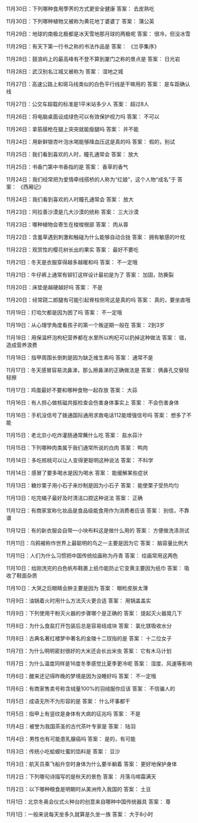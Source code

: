 11月30日：下列哪种食用荸荠的方式更安全健康 答案： 去皮熟吃 

11月30日：下列哪种植物又被称为黄花地丁婆婆丁 答案： 蒲公英 

11月29日：地球的南极北极都是冰天雪地那月球的两极呢 答案： 很冷，但没冰雪 

11月29日：有天下第一行书之称的书法作品是 答案： 《兰亭集序》 

11月28日：鼓浪屿上的最高峰有不登不算到厦门之称的景点是 答案： 日光岩 

11月28日：武汉别名江城又被称为 答案： 湿地之城 

11月27日：高速公路上和斑马线类似的白色平行线是干嘛用的 答案： 是车距确认线 

11月27日：公交车超载的标准是1平米站多少人 答案： 超过8人 

11月26日：将电脑桌面设成绿色可以有效保护视力吗  答案： 不可以 

11月26日：拿筋膜枪在腿上突突就能瘦腿吗  答案： 并不能 

11月24日：用新鲜银杏叶泡水喝能够降血压这是真的吗 答案： 假的，别试 

11月25日：我们看到喜欢的人时，瞳孔通常会 答案： 放大 

11月25日：书香门第中书香指的是 答案： 香草的香气 

11月24日：我们经常把为爱情牵线搭桥的人称为“红娘”，这个人物“成名”于 答案： 《西厢记》 

11月24日：我们看到喜欢的人时瞳孔通常会 答案： 放大 

11月23日：阿拉善沙漠是几大沙漠的统称 答案： 三大沙漠 

11月23日：哪种植物会寄生在梭梭根部  答案： 肉从蓉 

11月22日：含羞草遇到刺激和触碰为什么能够自动合拢 答案： 拥有敏感的叶枕 

11月22日：观赏性的樱花树长出的果实  答案： 最好不要吃 

11月21日：冬天是衣服穿得越多越暖和吗 答案： 不一定哦 

11月21日：牛仔裤上通常有铆钉这样设计最初是为了  答案： 加固，防撕裂 

11月20日：床垫是越硬越好吗 答案： 不是 

11月20日：经常跷二郎腿有可能引起脊柱侧弯这是真的吗 答案： 真的，要坐直哦 

11月19日：打哈欠都是因为困了吗 答案： 不一定哦 

11月19日：从心理学角度看孩子的第一个叛逆期一般在 答案： 2到3岁 

11月18日：用保温杯泡枸杞营养都在水里所以枸杞可以扔掉这种做法 答案： 错，造成营养浪费 

11月18日：指甲周围长倒刺是因为缺乏维生素吗 答案： 通常不是 

11月17日：冬天感冒容易流鼻涕，那么擦鼻涕的正确做法是  答案： 俩鼻孔交替轻轻擦  

11月17日：鸡蛋最好不要和哪种食物一起存放  答案： 大蒜 

11月16日：有人担心做核磁共振检查会伤害身体事实上  答案： 不会伤害身体 

11月16日：手机没信号了拨通国际通用求救电话112能增强信号吗  答案： 想多了不能 

11月15日：老北京小吃炸灌肠通常蘸什么吃  答案： 盐水蒜汁 

11月15日：下列哪种肉类属于我们通常所说的白肉 答案： 鸭肉 

11月14日：多吃核桃可以让人变得更聪明这种说法 答案： 不科学 

11月14日：感冒了要多喝水是因为喝水 答案： 能缓解某些症状 

11月13日：糖炒栗子用小石子来炒制是因为小石子 答案： 能使栗子受热均匀 

11月13日：吃完橘子最好及时清洁口腔这种说法 答案： 正确 

11月12日：有商家宣称化妆品是食品级能食用作为消费者应该 答案： 别信，不靠谱 

11月12日：有的新衣服会自带一小块布料这是做什么用的 答案： 方便做洗涤测试 

11月11日：乌鸦被称作世界上最聪明的鸟之一主要是因为它 答案： 脑容量比例大 

11月11日：人们为什么习惯把中国传统绘画称为丹青 答案： 绘画常用这两色 

11月10日：给刚洗完的白色帆布鞋裹上纸巾能防止它变黄主要因为纸巾  答案： 吸收了鞋面杂质 

11月10日：大哭之后眼睛会肿主要是因为  答案： 眼睑皮肤太薄  

11月9日：油锅着火时用什么方法灭火更合适  答案： 用锅盖盖实 

11月9日：下列使用干粉灭火器的步骤哪个是正确的 答案： 提起灭火器晃几下 

11月8日：为什么食盐打开包装后总是容易结成块 答案： 氯化镁吸收水分 

11月8日：古典名著红楼梦中著名的金陵十二钗指的是 答案： 十二位女子 

11月7日：为什么明明密封很好的大米还会长出米虫  答案： 它有木马计划 

11月7日：为什么温度同样是16度冬季感觉比夏季更冷呢  答案： 湿度、风速等影响  

11月6日：醒来还记得昨晚的梦境是因为没睡好吗  答案： 不一定哦 

11月6日：有商家售卖号称含绒量100%的羽绒服你应该  答案： 不信骗人的 

11月5日：成语无所不为形容的是  答案： 什么坏事都干 

11月5日：指甲上有竖纹是身体有大病的征兆吗  答案： 不是 

11月4日：被誉为我国茶圣的古代茶叶专家是 答案： 陆羽 

11月4日：男性也有可能患乳腺癌吗 答案： 是的，有可能 

11月3日：传统小吃蛤蟆吐蜜的馅料是 答案： 豆沙 

11月3日：航天员乘飞船升空时身体为什么要半躺着 答案： 更好地保护身体 

11月2日：下列哪句诗描写的是秋天的景色  答案： 月落乌啼霜满天  

11月2日：以下哪种粮食是明朝时从美洲传入我国的  答案： 土豆 

11月1日：北京冬奥会仪式火种台的创意来自哪种中国传统器具  答案： 尊 

11月1日：一般来说每天坐多久就算是久坐一族  答案： 大于8小时 
